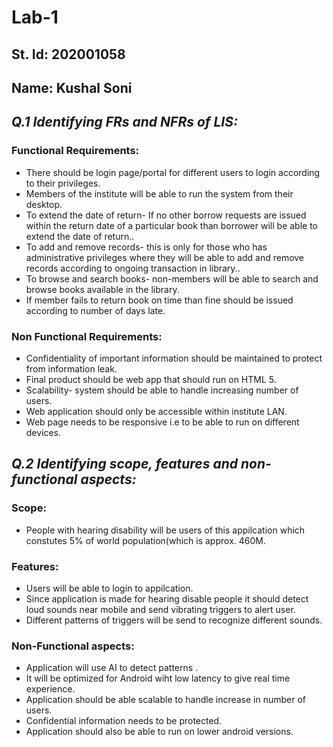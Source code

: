 # Lab-1
## St. Id: 202001058
## Name: Kushal Soni
## _Q.1 Identifying  FRs and NFRs of LIS:_

### Functional Requirements:
* There should be login page/portal for different users to login according to their privileges.
* Members of the institute will be able to run the system from their desktop.
* To extend the date of return- If no other borrow requests are issued within the return date of a particular book than borrower will be able to extend the date of       return..
* To add and remove records- this is only for those who has administrative privileges where they will be able to add and remove records according to ongoing transaction   in library..
* To browse and search books- non-members will be able to search and browse books available in the library.
* If member fails to return book on time than fine should be issued according to number of days late.

### Non Functional Requirements:
* Confidentiality of important information should be maintained to protect from        information leak.
* Final product should be web app that should run on HTML 5.
* Scalability- system should be able to handle increasing number of users.
* Web application should only be accessible within institute LAN.
* Web page needs to be responsive i.e to be able to run on different devices.

## _Q.2 Identifying scope, features and non-functional aspects:_

### Scope:
* People with hearing disability will be users of this appilcation which constutes 5% of world population(which is approx. 460M.

### Features:
* Users will be able to login to appilcation.
* Since application is made for hearing disable people it should detect loud sounds near mobile and send vibrating triggers to alert user.
* Different patterns of triggers will be send to recognize different sounds.

### Non-Functional aspects:
* Application will use AI to detect patterns .
* It will be optimized for Android wiht low latency to give real time experience.
* Application should be able scalable to handle increase in number of users.
* Confidential information needs to be protected.
* Application should also be able to run on lower android versions.
